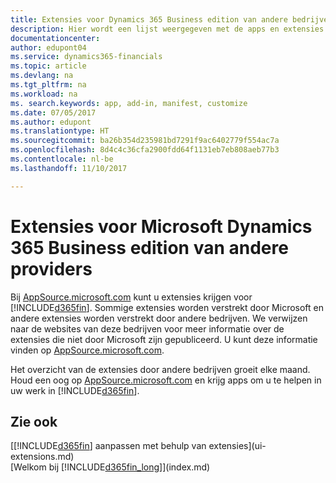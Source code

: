 ```yaml
---
title: Extensies voor Dynamics 365 Business edition van andere bedrijven | Microsoft Docs
description: Hier wordt een lijst weergegeven met de apps en extensies van derden voor het aanpassen van Dynamics 365 Business edition.
documentationcenter: 
author: edupont04
ms.service: dynamics365-financials
ms.topic: article
ms.devlang: na
ms.tgt_pltfrm: na
ms.workload: na
ms. search.keywords: app, add-in, manifest, customize
ms.date: 07/05/2017
ms.author: edupont
ms.translationtype: HT
ms.sourcegitcommit: ba26b354d235981bd7291f9ac6402779f554ac7a
ms.openlocfilehash: 8d4c4c36cfa2900fdd64f1131eb7eb808aeb77b3
ms.contentlocale: nl-be
ms.lasthandoff: 11/10/2017

---
```

# <a name="microsoft-dynamics-365-business-edition-extensions-by-other-providers"></a>Extensies voor Microsoft Dynamics 365 Business edition van andere providers
Bij [AppSource.microsoft.com](https://appsource.microsoft.com/) kunt u extensies krijgen voor [!INCLUDE[d365fin](includes/d365fin_md.md)]. Sommige extensies worden verstrekt door Microsoft en andere extensies worden verstrekt door andere bedrijven. We verwijzen naar de websites van deze bedrijven voor meer informatie over de extensies die niet door Microsoft zijn gepubliceerd. U kunt deze informatie vinden op [AppSource.microsoft.com](https://appsource.microsoft.com/en-us/marketplace/apps?product=dynamics-365%3Bdynamics-365-for-financials&page=1).  

Het overzicht van de extensies door andere bedrijven groeit elke maand. Houd een oog op [AppSource.microsoft.com](https://appsource.microsoft.com/en-us/marketplace/apps?product=dynamics-365%3Bdynamics-365-for-financials&page=1) en krijg apps om u te helpen in uw werk in [!INCLUDE[d365fin](includes/d365fin_md.md)].  

## <a name="see-also"></a>Zie ook
[[!INCLUDE[d365fin](includes/d365fin_md.md)] aanpassen met behulp van extensies](ui-extensions.md)  
[Welkom bij [!INCLUDE[d365fin_long](includes/d365fin_long_md.md)]](index.md)  

